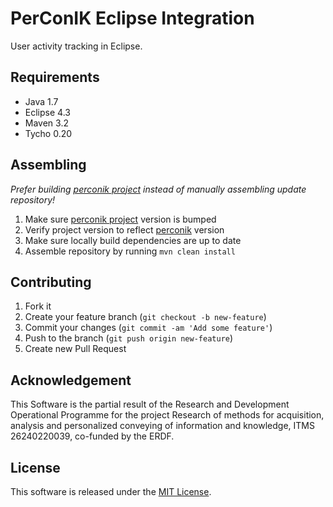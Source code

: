 # PerConIK Eclipse Integration

User activity tracking in Eclipse.

## Requirements

- Java 1.7
- Eclipse 4.3
- Maven 3.2
- Tycho 0.20

## Assembling

*Prefer building [perconik project](https://github.com/perconik/perconik) instead of manually assembling update repository!*

1. Make sure [perconik project](https://github.com/perconik/perconik) version is bumped
2. Verify project version to reflect [perconik](https://github.com/perconik/perconik) version
3. Make sure locally build dependencies are up to date
4. Assemble repository by running `mvn clean install`

## Contributing

1. Fork it
2. Create your feature branch (`git checkout -b new-feature`)
3. Commit your changes (`git commit -am 'Add some feature'`)
4. Push to the branch (`git push origin new-feature`)
5. Create new Pull Request

## Acknowledgement

This Software is the partial result of the Research and Development
Operational Programme for the project Research of methods for acquisition,
analysis and personalized conveying of information and knowledge,
ITMS 26240220039, co-funded by the ERDF.

## License

This software is released under the [MIT License](LICENSE.md).
